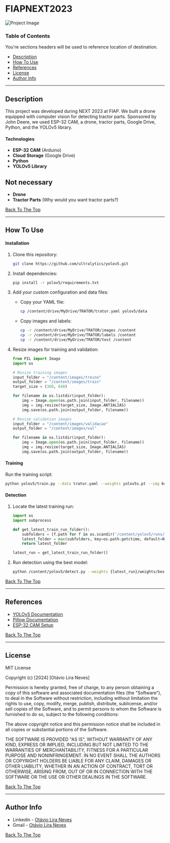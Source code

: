 # FIAPNEXT2023

![Project Image](project-image-url)

### Table of Contents
You're sections headers will be used to reference location of destination.

- [Description](#description)
- [How To Use](#how-to-use)
- [References](#references)
- [License](#license)
- [Author Info](#author-info)

---

## Description

This project was developed during NEXT 2023 at FIAP. We built a drone equipped with computer vision for detecting tractor parts. Sponsored by John Deere, we used ESP-32 CAM, a drone, tractor parts, Google Drive, Python, and the YOLOv5 library.

#### Technologies

- **ESP-32 CAM** (Arduino)
- **Cloud Storage** (Google Drive)
- **Python**
- **YOLOv5 Library**

## Not necessary
- **Drone**
- **Tractor Parts** (Why would you want tractor parts?)


[Back To The Top](#fiapnext2023)

---

## How To Use

#### Installation

1. Clone this repository:
   ```bash
   git clone https://github.com/ultralytics/yolov5.git
   ```
2. Install dependencies:
   ```bash
   pip install -r yolov5/requirements.txt
   ```
3. Add your custom configuration and data files:
   - Copy your YAML file:
     ```bash
     cp /content/drive/MyDrive/TRATOR/trator.yaml yolov5/data
     ```
   - Copy images and labels:
     ```bash
     cp -r /content/drive/MyDrive/TRATOR/images /content
     cp -r /content/drive/MyDrive/TRATOR/labels /content
     cp -r /content/drive/MyDrive/TRATOR/test /content
     ```

4. Resize images for training and validation:
   ```python
   from PIL import Image
   import os

   # Resize training images
   input_folder = "/content/images/treino"
   output_folder = "/content/images/train"
   target_size = (360, 640)

   for filename in os.listdir(input_folder):
       img = Image.open(os.path.join(input_folder, filename))
       img = img.resize(target_size, Image.ANTIALIAS)
       img.save(os.path.join(output_folder, filename))

   # Resize validation images
   input_folder = "/content/images/validacao"
   output_folder = "/content/images/val"

   for filename in os.listdir(input_folder):
       img = Image.open(os.path.join(input_folder, filename))
       img = img.resize(target_size, Image.ANTIALIAS)
       img.save(os.path.join(output_folder, filename))
   ```

#### Training

Run the training script:
```bash
python yolov5/train.py --data trator.yaml --weights yolov5s.pt --img 640 --epochs 40
```

#### Detection

1. Locate the latest training run:
   ```python
   import os
   import subprocess

   def get_latest_train_run_folder():
       subfolders = [f.path for f in os.scandir('/content/yolov5/runs/train') if f.is_dir()]
       latest_folder = max(subfolders, key=os.path.getctime, default=None)
       return latest_folder

   latest_run = get_latest_train_run_folder()
   ```

2. Run detection using the best model:
   ```bash
   python /content/yolov5/detect.py --weights {latest_run}/weights/best.pt --img 640 --source /content/test --data /content/yolov5/data/trator.yaml
   ```

[Back To The Top](#fiapnext2023)

---

## References

- [YOLOv5 Documentation](https://github.com/ultralytics/yolov5)
- [Pillow Documentation](https://pillow.readthedocs.io/en/stable/)
- [ESP-32 CAM Setup](https://randomnerdtutorials.com/esp32-cam-projects-esp32-camera/)

[Back To The Top](#fiapnext2023)

---

## License

MIT License

Copyright (c) [2024] [Otávio Lira Neves]

Permission is hereby granted, free of charge, to any person obtaining a copy
of this software and associated documentation files (the "Software"), to deal
in the Software without restriction, including without limitation the rights
to use, copy, modify, merge, publish, distribute, sublicense, and/or sell
copies of the Software, and to permit persons to whom the Software is
furnished to do so, subject to the following conditions:

The above copyright notice and this permission notice shall be included in all
copies or substantial portions of the Software.

THE SOFTWARE IS PROVIDED "AS IS", WITHOUT WARRANTY OF ANY KIND, EXPRESS OR
IMPLIED, INCLUDING BUT NOT LIMITED TO THE WARRANTIES OF MERCHANTABILITY,
FITNESS FOR A PARTICULAR PURPOSE AND NONINFRINGEMENT. IN NO EVENT SHALL THE
AUTHORS OR COPYRIGHT HOLDERS BE LIABLE FOR ANY CLAIM, DAMAGES OR OTHER
LIABILITY, WHETHER IN AN ACTION OF CONTRACT, TORT OR OTHERWISE, ARISING FROM,
OUT OF OR IN CONNECTION WITH THE SOFTWARE OR THE USE OR OTHER DEALINGS IN THE
SOFTWARE.

[Back To The Top](#fiapnext2023)

---

## Author Info

- Linkedin - [Otávio Lira Neves](https://www.linkedin.com/in/otavioliraneves/)
- Gmail - [Otávio Lira Neves](otavioliraneves@gmail.com)

[Back To The Top](#fiapnext2023)

